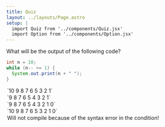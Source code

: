```yaml
---
title: Quiz
layout: ../layouts/Page.astro
setup: |
  import Quiz from '../components/Quiz.jsx'
  import Option from '../components/Option.jsx'
---
```


<Quiz client:visible>
What will be the output of the following code?

```java
int n = 10;
while (n-- >= 1) {
  System.out.print(n + " ");
}
```

<Option client:visible>`10 9 8 7 6 5 3 2 1`</Option>
<Option client:visible>`9 8 7 6 5 4 3 2 1`</Option>
<Option client:visible>`9 8 7 6 5 4 3 2 1 0`</Option>
<Option client:visible>`10 9 8 7 6 5 3 2 1 0`</Option>
<Option client:visible>Will not compile because of the syntax error in the condition!</Option>
</Quiz>